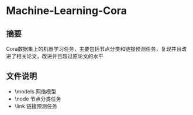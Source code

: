 # Machine-Learning-Cora

## 摘要 

Cora数据集上的机器学习任务，主要包括节点分类和链接预测任务，复现并且改进了相关论文，改进并且超过原论文的水平

## 文件说明

* \models 网络模型
* \node 节点分类任务
* \link 链接预测任务
